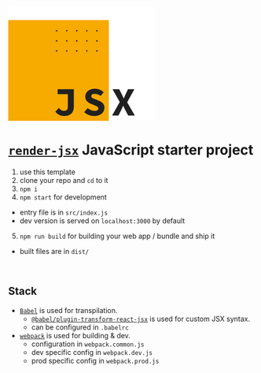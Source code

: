 <img src="/render-jsx-logo.svg" width="300"/>

# [`render-jsx`]((https://loreanvictor.github.io/render-jsx/)) JavaScript starter project

1. use this template
2. clone your repo and `cd` to it
3. `npm i`
4. `npm start` for development 
  - entry file is in `src/index.js`
  - dev version is served on `localhost:3000` by default
5. `npm run build` for building your web app / bundle and ship it
  - built files are in `dist/`

<br>

## Stack

- [`Babel`](https://babeljs.io) is used for transpilation.
  - [`@babel/plugin-transform-react-jsx`](https://babeljs.io/docs/en/babel-plugin-transform-react-jsx) is used for custom JSX syntax.
  - can be configured in `.babelrc`
- [`webpack`](https://webpack.js.org) is used for building & dev.
  - configuration in `webpack.common.js`
  - dev specific config in `webpack.dev.js`
  - prod specific config in `webpack.prod.js`
